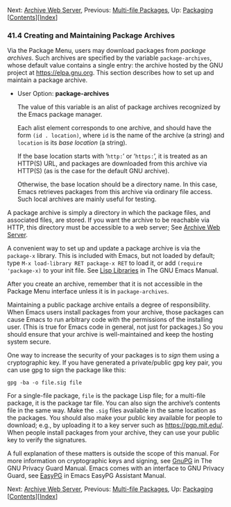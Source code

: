 <!-- This is the GNU Emacs Lisp Reference Manual
corresponding to Emacs version 27.2.

Copyright (C) 1990-1996, 1998-2021 Free Software Foundation,
Inc.

Permission is granted to copy, distribute and/or modify this document
under the terms of the GNU Free Documentation License, Version 1.3 or
any later version published by the Free Software Foundation; with the
Invariant Sections being "GNU General Public License," with the
Front-Cover Texts being "A GNU Manual," and with the Back-Cover
Texts as in (a) below.  A copy of the license is included in the
section entitled "GNU Free Documentation License."

(a) The FSF's Back-Cover Text is: "You have the freedom to copy and
modify this GNU manual.  Buying copies from the FSF supports it in
developing GNU and promoting software freedom." -->

<!-- Created by GNU Texinfo 6.7, http://www.gnu.org/software/texinfo/ -->

Next: [Archive Web Server](Archive-Web-Server.html), Previous: [Multi-file Packages](Multi_002dfile-Packages.html), Up: [Packaging](Packaging.html)   \[[Contents](index.html#SEC_Contents "Table of contents")]\[[Index](Index.html "Index")]

### 41.4 Creating and Maintaining Package Archives

Via the Package Menu, users may download packages from *package archives*. Such archives are specified by the variable `package-archives`, whose default value contains a single entry: the archive hosted by the GNU project at <https://elpa.gnu.org>. This section describes how to set up and maintain a package archive.

*   User Option: **package-archives**

    The value of this variable is an alist of package archives recognized by the Emacs package manager.

    Each alist element corresponds to one archive, and should have the form `(id . location)`, where `id` is the name of the archive (a string) and `location` is its *base location* (a string).

    If the base location starts with ‘`http:`’ or ‘`https:`’, it is treated as an HTTP(S) URL, and packages are downloaded from this archive via HTTP(S) (as is the case for the default GNU archive).

    Otherwise, the base location should be a directory name. In this case, Emacs retrieves packages from this archive via ordinary file access. Such local archives are mainly useful for testing.

A package archive is simply a directory in which the package files, and associated files, are stored. If you want the archive to be reachable via HTTP, this directory must be accessible to a web server; See [Archive Web Server](Archive-Web-Server.html).

A convenient way to set up and update a package archive is via the `package-x` library. This is included with Emacs, but not loaded by default; type `M-x load-library RET package-x RET` to load it, or add `(require 'package-x)` to your init file. See [Lisp Libraries](https://www.gnu.org/software/emacs/manual/html_node/emacs/Lisp-Libraries.html#Lisp-Libraries) in The GNU Emacs Manual.

After you create an archive, remember that it is not accessible in the Package Menu interface unless it is in `package-archives`.

Maintaining a public package archive entails a degree of responsibility. When Emacs users install packages from your archive, those packages can cause Emacs to run arbitrary code with the permissions of the installing user. (This is true for Emacs code in general, not just for packages.) So you should ensure that your archive is well-maintained and keep the hosting system secure.

One way to increase the security of your packages is to *sign* them using a cryptographic key. If you have generated a private/public gpg key pair, you can use gpg to sign the package like this:

    gpg -ba -o file.sig file

For a single-file package, `file` is the package Lisp file; for a multi-file package, it is the package tar file. You can also sign the archive’s contents file in the same way. Make the `.sig` files available in the same location as the packages. You should also make your public key available for people to download; e.g., by uploading it to a key server such as <https://pgp.mit.edu/>. When people install packages from your archive, they can use your public key to verify the signatures.

A full explanation of these matters is outside the scope of this manual. For more information on cryptographic keys and signing, see [GnuPG](https://www.gnupg.org/documentation/manuals/gnupg/index.html#Top) in The GNU Privacy Guard Manual. Emacs comes with an interface to GNU Privacy Guard, see [EasyPG](https://www.gnu.org/software/emacs/manual/html_node/epa/index.html#Top) in Emacs EasyPG Assistant Manual.

Next: [Archive Web Server](Archive-Web-Server.html), Previous: [Multi-file Packages](Multi_002dfile-Packages.html), Up: [Packaging](Packaging.html)   \[[Contents](index.html#SEC_Contents "Table of contents")]\[[Index](Index.html "Index")]
